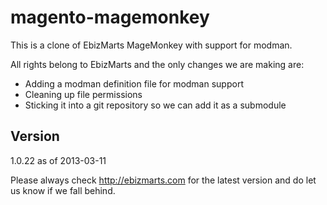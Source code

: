 # magento-magemonkey

This is a clone of EbizMarts MageMonkey with support for modman.

All rights belong to EbizMarts and the only changes we are making are:

* Adding a modman definition file for modman support
* Cleaning up file permissions
* Sticking it into a git repository so we can add it as a submodule

## Version

1.0.22 as of 2013-03-11

Please always check http://ebizmarts.com for the latest version and do let us
know if we fall behind.
